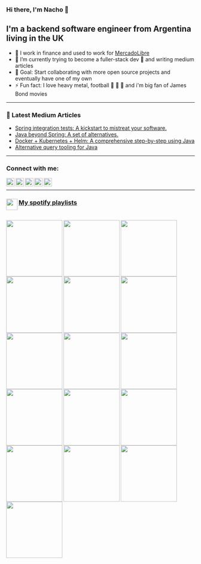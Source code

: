 ### Hi there, I'm Nacho 👋

## I'm a backend software engineer from Argentina living in the UK

- 🔭 I work in finance and used to work for [MercadoLibre](http://mercadolibre.com.ar/)
- 🌱 I’m currently trying to become a fuller-stack dev 🤣 and writing medium articles
- 🥅 Goal: Start collaborating with more open source projects and eventually have one of my own
- ⚡ Fun fact: I love heavy metal, football 💙 💛 💙 and i'm big fan of James Bond movies

---

### 📕 Latest Medium Articles

<!-- BLOG-POST-LIST:START -->
- [Spring integration tests: A kickstart to mistreat your software.](https://ignaciocicero.medium.com/spring-integration-tests-a-kickstart-to-mistreat-your-software-e63098733b55?source=rss-f0b17d049285------2)
- [Java beyond Spring: A set of alternatives.](https://ignaciocicero.medium.com/java-beyond-spring-a-set-of-alternatives-c4c5a93f6220?source=rss-f0b17d049285------2)
- [Docker + Kubernetes + Helm: A comprehensive step-by-step using Java](https://ignaciocicero.medium.com/docker-kubernetes-helm-a-comprehensive-step-by-step-using-java-df83f6780d80?source=rss-f0b17d049285------2)
- [Alternative query tooling for Java](https://ignaciocicero.medium.com/alternatives-query-tooling-for-java-27da9822b980?source=rss-f0b17d049285------2)
<!-- BLOG-POST-LIST:END -->

---

### Connect with me:

[<img align="left" alt="nacho270.github.io" width="22px" src="https://cdn1.iconfinder.com/data/icons/online-marketing-10/32/Grid_Globe__Cursor-512.png" />][website]
[<img align="left" alt="Ignacio Cicero | Medium" width="22px" src="https://cdn4.iconfinder.com/data/icons/social-media-2210/24/Medium-512.png" />][medium]
[<img align="left" alt="ignaciocicero | X" width="22px" src="https://upload.wikimedia.org/wikipedia/commons/5/5a/X_icon_2.svg" />][twitter]
[<img align="left" alt="icicero | LinkedIn" width="22px" src="https://upload.wikimedia.org/wikipedia/commons/thumb/8/81/LinkedIn_icon.svg/1200px-LinkedIn_icon.svg.png" />][linkedin]
[<img align="left" alt="nacho_270 | Instagram" width="22px" src="https://upload.wikimedia.org/wikipedia/commons/thumb/e/e7/Instagram_logo_2016.svg/2048px-Instagram_logo_2016.svg.png" />][instagram]

[website]: https://nacho270.github.io/
[medium]: https://ignaciocicero.medium.com/
[twitter]: https://twitter.com/ignaciocicero
[instagram]: https://instagram.com/nacho_270
[linkedin]: https://linkedin.com/in/icicero

<br>

---

### <img src="https://i.pinimg.com/originals/93/46/53/934653214719cf630e0f5cf9c746b364.png" align="left" width="30px" /> [My spotify playlists](https://github.com/nacho270/spotify-playlists-github-action)<br/><br/>

<!-- MY_PLAYLISTS:START-->
<a href='https://open.spotify.com/playlist/7q1D1QOI6HX7ALAYrdFrNT' target='_blank'><img align="left" width="150px" src="https://mosaic.scdn.co/640/ab67616d00001e0234fb2b0117a542d515dc78d6ab67616d00001e025ef4660298ae29ee18799fc2ab67616d00001e0284243a01af3c77b56fe01ab1ab67616d00001e02e9e9d64a24746c73fd139234"/></a>
<a href='https://open.spotify.com/playlist/6rOqcxEcShKPkftTYEz72D' target='_blank'><img align="left" width="150px" src="https://mosaic.scdn.co/640/ab67616d00001e023aa5698b9f13447a6ccc0dccab67616d00001e0254a8f4f9158546472fbb7280ab67616d00001e026869f1cd33bf72e00313520dab67616d00001e02ba12c467b8cc7eb3be9e7d8b"/></a>
<a href='https://open.spotify.com/playlist/7vV7Wg39pLm4mGa8V9kaFT' target='_blank'><img align="left" width="150px" src="https://image-cdn-ak.spotifycdn.com/image/ab67706c0000da8498bd0246181f7cdf3f39ec61"/></a>
<a href='https://open.spotify.com/playlist/2WQxnWwkz2TqKvJGDezaoQ' target='_blank'><img align="left" width="150px" src="https://mosaic.scdn.co/640/ab67616d00001e020f87d96e0fac678684d716b9ab67616d00001e0265a17778ff041c1568374e64ab67616d00001e02a6ecffb73d96e35c793d46b8ab67616d00001e02c980aa1225aa4e8828c532cd"/></a>

<a href='https://open.spotify.com/playlist/3iwYQaN6SyQo5MguWFMSlV' target='_blank'><img align="left" width="150px" src="https://mosaic.scdn.co/640/ab67616d00001e025c8f2a04c85c677bfe2b1639ab67616d00001e02b322b8284215d38821e72738ab67616d00001e02e8dd4db47e7177c63b0b7d53ab67616d00001e02f5e30500f0eec7d92b159eae"/></a>
<a href='https://open.spotify.com/playlist/7A0LbGQMH4CWSdcGh4fCMG' target='_blank'><img align="left" width="150px" src="https://mosaic.scdn.co/640/ab67616d00001e023ac318439ae56ce048d7bf5dab67616d00001e02605b25c031f809d78054a13cab67616d00001e028c1fadcc997a65384f34d694ab67616d00001e02a07cc88003498f7559787673"/></a>
<a href='https://open.spotify.com/playlist/0UXGGfmJDv55rHjg5zPTi2' target='_blank'><img align="left" width="150px" src="https://mosaic.scdn.co/640/ab67616d00001e025dd27754d26ecbb0f0232156ab67616d00001e027c8a923e9407a36ed6ce01bcab67616d00001e02c7190a75bf05ad902f52c7a2ab67616d00001e02ecf31532899b046d5425db77"/></a>
<a href='https://open.spotify.com/playlist/5qUTpzufx9M7iIOP6bItte' target='_blank'><img align="left" width="150px" src="https://mosaic.scdn.co/640/ab67616d00001e022777c9d955f300c86b43059fab67616d00001e022d2f4cefa2a23dc3dd6d4f3bab67616d00001e025dd27754d26ecbb0f0232156ab67616d00001e02ecf31532899b046d5425db77"/></a>

<a href='https://open.spotify.com/playlist/7v0RRjfL6CwxgbFTEvUpQo' target='_blank'><img align="left" width="150px" src="https://mosaic.scdn.co/640/ab67616d00001e021c5eacf6965d328c2c795cefab67616d00001e0276ffb5b5ab045d22c81235c1ab67616d00001e02b21a2fe04d5572ff47ffb2c0ab67616d00001e02c4a7e933ef7fbb7e6485b73a"/></a>
<a href='https://open.spotify.com/playlist/3g35a88jJ4qShU6bf7jALz' target='_blank'><img align="left" width="150px" src="https://mosaic.scdn.co/640/ab67616d00001e02142116a6c5ed50b5c7c5351eab67616d00001e0229bd7a27cebf08f4ea8d6aa0ab67616d00001e025cc81db56fdfe77790354028ab67616d00001e02d840a57eba646ae5bd942310"/></a>
<a href='https://open.spotify.com/playlist/7i9fEkfordzs8hzlnukric' target='_blank'><img align="left" width="150px" src="https://i.scdn.co/image/ab67616d00001e0262824c1d765a5beec9231f7d"/></a>
<a href='https://open.spotify.com/playlist/3oZ0Yf9yfUk16ipQJMcH7i' target='_blank'><img align="left" width="150px" src="https://mosaic.scdn.co/640/ab67616d00001e021c5d4e4695659ec7a046364bab67616d00001e027a47d0f084dc8b0a562bbbf2ab67616d00001e029e8e71384ba9d789b300c43cab67616d00001e02b4251c7b0c01a10fe2ad5f0b"/></a>

<a href='https://open.spotify.com/playlist/5jiqAWpSb0RWIWPsyTxv2A' target='_blank'><img align="left" width="150px" src="https://mosaic.scdn.co/640/ab67616d00001e024ce8b4e42588bf18182a1ad2ab67616d00001e0284243a01af3c77b56fe01ab1ab67616d00001e02d283808926ad3d2220e63c1cab67616d00001e02dc30583ba717007b00cceb25"/></a>
<a href='https://open.spotify.com/playlist/1L5A1vFtsNpl00qBazSy3R' target='_blank'><img align="left" width="150px" src="https://mosaic.scdn.co/640/ab67616d00001e020538b48c180256e0bdd8363fab67616d00001e023aa5698b9f13447a6ccc0dccab67616d00001e0254a8f4f9158546472fbb7280ab67616d00001e02a7292b6863258e889b78d787"/></a>
<a href='https://open.spotify.com/playlist/2MizBkA9J7y1vjisHig10j' target='_blank'><img align="left" width="150px" src="https://mosaic.scdn.co/640/ab67616d00001e024e9522fabc16bfaf9b44bfa7ab67616d00001e025e7464d9d8a25b2bf74b782aab67616d00001e026f093a6ae88a5ca8ed53b9f7ab67616d00001e02d752956b8a82ffa07baa835e"/></a>
<a href='https://open.spotify.com/playlist/6kStwB9BJClsmMmGlZIdHe' target='_blank'><img align="left" width="150px" src="https://mosaic.scdn.co/640/ab67616d00001e026869f1cd33bf72e00313520dab67616d00001e02ac9a652335cf34de9a65292aab67616d00001e02da4f6706ae0f2501c61ce776ab67616d00001e02db89b08034de626ebee6823d"/></a>
<!-- MY_PLAYLISTS:END-->
